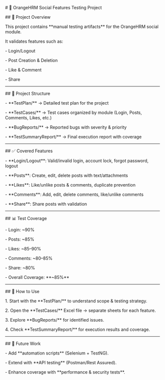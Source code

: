 \# 👥 OrangeHRM Social Features Testing Project



\## 📌 Project Overview

This project contains \*\*manual testing artifacts\*\* for the OrangeHRM social module.  

It validates features such as:

\- Login/Logout

\- Post Creation \& Deletion

\- Like \& Comment

\- Share



---



\## 📂 Project Structure

\- \*\*TestPlan/\*\* → Detailed test plan for the project  

\- \*\*TestCases/\*\* → Test cases organized by module (Login, Posts, Comments, Likes, etc.)  

\- \*\*BugReports/\*\* → Reported bugs with severity \& priority  

\- \*\*TestSummaryReport/\*\* → Final execution report with coverage  



---



\## ✅ Covered Features

\- \*\*Login/Logout\*\*: Valid/invalid login, account lock, forgot password, logout  

\- \*\*Posts\*\*: Create, edit, delete posts with text/attachments  

\- \*\*Likes\*\*: Like/unlike posts \& comments, duplicate prevention  

\- \*\*Comments\*\*: Add, edit, delete comments, like/unlike comments  

\- \*\*Share\*\*: Share posts with validation  



---



\## 📊 Test Coverage

\- Login: ~90%  

\- Posts: ~85%  

\- Likes: ~85–90%  

\- Comments: ~80–85%  

\- Share: ~80%  

\- Overall Coverage: \*\*~85%\*\*



---



\## 🚀 How to Use

1\. Start with the \*\*TestPlan/\*\* to understand scope \& testing strategy.  

2\. Open the \*\*TestCases/\*\* Excel file → separate sheets for each feature.  

3\. Explore \*\*BugReports/\*\* for identified issues.  

4\. Check \*\*TestSummaryReport/\*\* for execution results and coverage.  



---



\## 🔮 Future Work

\- Add \*\*automation scripts\*\* (Selenium + TestNG).  

\- Extend with \*\*API testing\*\* (Postman/Rest Assured).  

\- Enhance coverage with \*\*performance \& security tests\*\*.  



